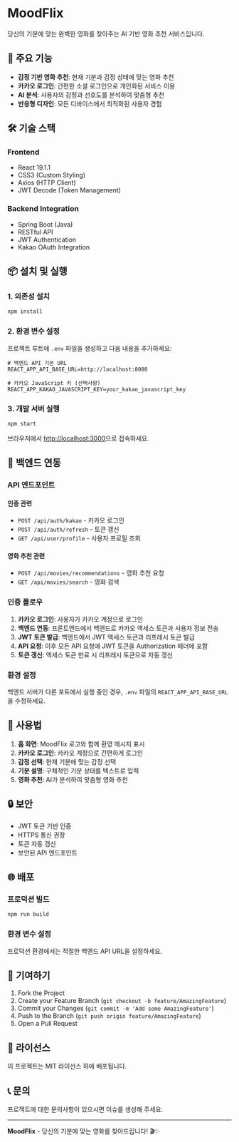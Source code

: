 # MoodFlix

당신의 기분에 맞는 완벽한 영화를 찾아주는 AI 기반 영화 추천 서비스입니다.

## 🚀 주요 기능

- **감정 기반 영화 추천**: 현재 기분과 감정 상태에 맞는 영화 추천
- **카카오 로그인**: 간편한 소셜 로그인으로 개인화된 서비스 이용
- **AI 분석**: 사용자의 감정과 선호도를 분석하여 맞춤형 추천
- **반응형 디자인**: 모든 디바이스에서 최적화된 사용자 경험

## 🛠️ 기술 스택

### Frontend
- React 19.1.1
- CSS3 (Custom Styling)
- Axios (HTTP Client)
- JWT Decode (Token Management)

### Backend Integration
- Spring Boot (Java)
- RESTful API
- JWT Authentication
- Kakao OAuth Integration

## 📦 설치 및 실행

### 1. 의존성 설치
```bash
npm install
```

### 2. 환경 변수 설정
프로젝트 루트에 `.env` 파일을 생성하고 다음 내용을 추가하세요:

```env
# 백엔드 API 기본 URL
REACT_APP_API_BASE_URL=http://localhost:8080

# 카카오 JavaScript 키 (선택사항)
REACT_APP_KAKAO_JAVASCRIPT_KEY=your_kakao_javascript_key
```

### 3. 개발 서버 실행
```bash
npm start
```

브라우저에서 [http://localhost:3000](http://localhost:3000)으로 접속하세요.

## 🔧 백엔드 연동

### API 엔드포인트

#### 인증 관련
- `POST /api/auth/kakao` - 카카오 로그인
- `POST /api/auth/refresh` - 토큰 갱신
- `GET /api/user/profile` - 사용자 프로필 조회

#### 영화 추천 관련
- `POST /api/movies/recommendations` - 영화 추천 요청
- `GET /api/movies/search` - 영화 검색

### 인증 플로우

1. **카카오 로그인**: 사용자가 카카오 계정으로 로그인
2. **백엔드 연동**: 프론트엔드에서 백엔드로 카카오 액세스 토큰과 사용자 정보 전송
3. **JWT 토큰 발급**: 백엔드에서 JWT 액세스 토큰과 리프레시 토큰 발급
4. **API 요청**: 이후 모든 API 요청에 JWT 토큰을 Authorization 헤더에 포함
5. **토큰 갱신**: 액세스 토큰 만료 시 리프레시 토큰으로 자동 갱신

### 환경 설정

백엔드 서버가 다른 포트에서 실행 중인 경우, `.env` 파일의 `REACT_APP_API_BASE_URL`을 수정하세요.

## 📱 사용법

1. **홈 화면**: MoodFlix 로고와 함께 환영 메시지 표시
2. **카카오 로그인**: 카카오 계정으로 간편하게 로그인
3. **감정 선택**: 현재 기분에 맞는 감정 선택
4. **기분 설명**: 구체적인 기분 상태를 텍스트로 입력
5. **영화 추천**: AI가 분석하여 맞춤형 영화 추천

## 🔒 보안

- JWT 토큰 기반 인증
- HTTPS 통신 권장
- 토큰 자동 갱신
- 보안된 API 엔드포인트

## 🌐 배포

### 프로덕션 빌드
```bash
npm run build
```

### 환경 변수 설정
프로덕션 환경에서는 적절한 백엔드 API URL을 설정하세요.

## 🤝 기여하기

1. Fork the Project
2. Create your Feature Branch (`git checkout -b feature/AmazingFeature`)
3. Commit your Changes (`git commit -m 'Add some AmazingFeature'`)
4. Push to the Branch (`git push origin feature/AmazingFeature`)
5. Open a Pull Request

## 📄 라이선스

이 프로젝트는 MIT 라이선스 하에 배포됩니다.

## 📞 문의

프로젝트에 대한 문의사항이 있으시면 이슈를 생성해 주세요.

---

**MoodFlix** - 당신의 기분에 맞는 영화를 찾아드립니다! 🎬✨
